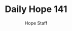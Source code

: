 ---
image: /assets/img/daily-hope-default-artwork.png
title: Daily Hope 141
number: 141
categories:
  - Daily Hope
author: Hope Staff
notes: Daily Hope 141
embed: >-
  <iframe style="border-radius:12px" src="https://open.spotify.com/embed/episode/4oYzm92BS97PSuRaYnooR6?utm_source=generator" width="100%" height="352" frameBorder="0" allowfullscreen="" allow="autoplay; clipboard-write; encrypted-media; fullscreen; picture-in-picture" loading="lazy"></iframe>
---